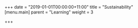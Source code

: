 +++
date = "2019-01-01T00:00:00+11:00"
title = "Sustainability"
[menu.main]
parent = "Learning"
weight = 3

+++
